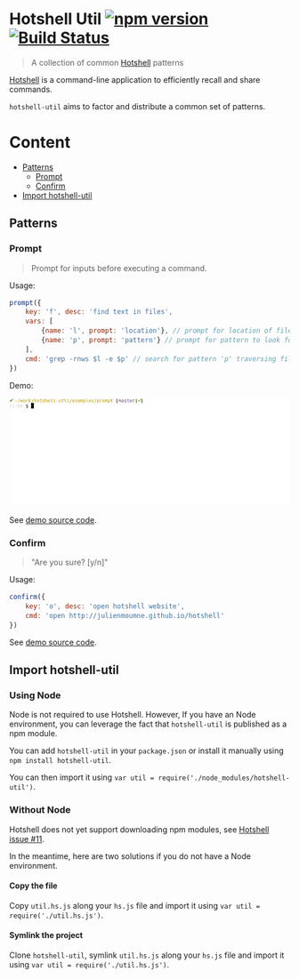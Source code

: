 # Hotshell Util [![npm version](https://badge.fury.io/js/hotshell-util.svg)](https://www.npmjs.com/package/hotshell-util) [![Build Status](https://travis-ci.org/julienmoumne/hotshell-util.svg?branch=master)](https://travis-ci.org/julienmoumne/hotshell-util)

> A collection of common [Hotshell](http://julienmoumne.github.io/hotshell) patterns

[Hotshell](http://julienmoumne.github.io/hotshell)
is a command-line application to efficiently recall and share commands.

`hotshell-util` aims to factor and distribute a common set of patterns.

# Content

  - [Patterns](#patterns)
    * [Prompt](#prompt)
    * [Confirm](#confirm)
  - [Import hotshell-util](#import-hotshell-util)


## Patterns

### Prompt

> Prompt for inputs before executing a command.

Usage:

```javascript
prompt({
    key: 'f', desc: 'find text in files',
    vars: [
        {name: 'l', prompt: 'location'}, // prompt for location of files
        {name: 'p', prompt: 'pattern'} // prompt for pattern to look for
    ],
    cmd: 'grep -rnws $l -e $p' // search for pattern 'p' traversing files rooted at 'l'
})
```

Demo:

![demo](doc/prompt-demo.gif)

See [demo source code](./examples/prompt/hs.js).

### Confirm

> "Are you sure? [y/n]"

Usage:

```javascript
confirm({
    key: 'o', desc: 'open hotshell website',
    cmd: 'open http://julienmoumne.github.io/hotshell'
})
```

See [demo source code](./examples/confirm/hs.js).

## Import hotshell-util

### Using Node

Node is not required to use Hotshell.
However, If you have an Node environment, you can leverage
the fact that `hotshell-util` is published as a npm module.

You can add `hotshell-util` in your `package.json` or install it manually using `npm install hotshell-util`.

You can then import it using `var util = require('./node_modules/hotshell-util')`.

### Without Node

Hotshell does not yet support downloading npm modules, see [Hotshell issue #11](https://github.com/julienmoumne/hotshell/issues/11).

In the meantime, here are two solutions if you do not have a Node environment.

#### Copy the file

Copy `util.hs.js` along your `hs.js` file and import it using `var util = require('./util.hs.js')`.

#### Symlink the project

Clone `hotshell-util`, symlink `util.hs.js` along your `hs.js` file and import it using `var util = require('./util.hs.js')`.